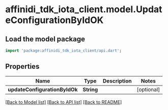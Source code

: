 # affinidi_tdk_iota_client.model.UpdateConfigurationByIdOK

## Load the model package

```dart
import 'package:affinidi_tdk_iota_client/api.dart';
```

## Properties

| Name                          | Type       | Description | Notes      |
| ----------------------------- | ---------- | ----------- | ---------- |
| **updateConfigurationByIdOk** | **String** |             | [optional] |

[[Back to Model list]](../README.md#documentation-for-models) [[Back to API list]](../README.md#documentation-for-api-endpoints) [[Back to README]](../README.md)
